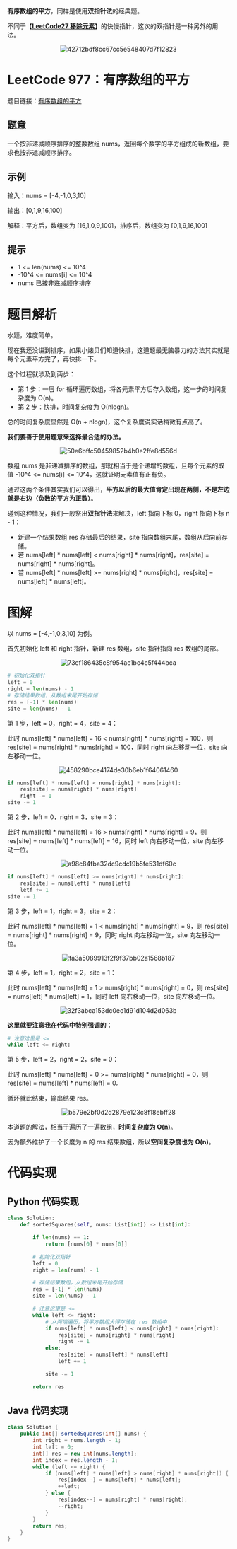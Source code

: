 **有序数组的平方**，同样是使用**双指针法**的经典题。

不同于【[**LeetCode27 移除元素**](http://mp.weixin.qq.com/s?__biz=MzI0NjAxMDU5NA==&mid=2475922234&idx=1&sn=5f0a3fce40927c80ff5608da90b6fcd0&chksm=ff22f4b7c8557da10186decdfd4b1f57277b44e1f452388be2ef407bd5e91f8b2e24c624fceb&scene=21#wechat_redirect)】的快慢指针，这次的双指针是一种另外的用法。

<div align=center>

![42712bdf8cc67cc5e548407d7f12823](https://gitee.com/codegoudan/codegoudanIMG/raw/master/202112/20211217_182404018_0.jpg)

</div>



# LeetCode 977：有序数组的平方

题目链接：[有序数组的平方](https://leetcode-cn.com/problems/squares-of-a-sorted-array/)



## 题意

一个按非递减顺序排序的整数数组 nums，返回每个数字的平方组成的新数组，要求也按非递减顺序排序。



## 示例

输入：nums = [-4,-1,0,3,10]

输出：[0,1,9,16,100]

解释：平方后，数组变为 [16,1,0,9,100]，排序后，数组变为 [0,1,9,16,100]



## 提示

- 1 <= len(nums) <= 10^4
- -10^4 <= nums[i] <= 10^4
- nums 已按非递减顺序排序



# 题目解析

水题，难度简单。

现在我还没讲到排序，如果小婊贝们知道快排，这道题最无脑暴力的方法其实就是每个元素平方完了，再快排一下。

这个过程就涉及到两步：

- 第 1 步：一层 for 循环遍历数组，将各元素平方后存入数组，这一步的时间复杂度为 O(n)。
- 第 2 步：快排，时间复杂度为 O(nlogn)。

总的时间复杂度显然是 O(n + nlogn)，这个复杂度说实话稍微有点高了。

**我们要善于使用题意来选择最合适的办法。**

<div align=center>

![50e6bffc50459852b4b0e2ffe8d556d](https://gitee.com/codegoudan/codegoudanIMG/raw/master/202112/20211217_182631733_0.jpg)

</div>

数组 nums 是非递减排序的数组，那就相当于是个递增的数组，且每个元素的取值 -10^4 <= nums[i] <= 10^4，这就证明元素值有正有负。

通过这两个条件其实我们可以得出，**平方以后的最大值肯定出现在两侧，不是左边就是右边（负数的平方为正数）**。

碰到这种情况，我们一般祭出**双指针法**来解决，left 指向下标 0，right 指向下标 n - 1：

- 新建一个结果数组 res 存储最后的结果，site 指向数组末尾，数组从后向前存储。
- 若 nums[left] * nums[left] < nums[right] * nums[right]，res[site] = nums[right] * nums[right]。
- 若 nums[left] * nums[left] >= nums[right] * nums[right]，res[site] = nums[left] * nums[left]。



# 图解

以 nums = [-4,-1,0,3,10] 为例。

首先初始化 left 和 right 指针，新建 res 数组，site 指针指向 res 数组的尾部。

<div align=center>

![73ef186435c8f954ac1bc4c5f444bca](https://gitee.com/codegoudan/codegoudanIMG/raw/master/202112/20211217_182723768_0.jpg)

</div>

```Python
# 初始化双指针
left = 0
right = len(nums) - 1
# 存储结果数组，从数组末尾开始存储
res = [-1] * len(nums)
site = len(nums) - 1
```

第 1 步，left = 0，right = 4，site = 4：

此时 nums[left] * nums[left] = 16 < nums[right] * nums[right] = 100，则 res[site] = nums[right] * nums[right] = 100，同时 right 向左移动一位，site 向左移动一位。

<div align=center>

![458290bce4174de30b6eb1f64061460](https://gitee.com/codegoudan/codegoudanIMG/raw/master/202112/20211217_182806296_0.jpg)

</div>

```Python
if nums[left] * nums[left] < nums[right] * nums[right]:
    res[site] = nums[right] * nums[right]
    right -= 1
site -= 1
```

第 2 步，left = 0，right = 3，site = 3：

此时 nums[left] * nums[left] = 16 > nums[right] * nums[right] = 9，则 res[site] = nums[left] * nums[left] = 16，同时 left 向右移动一位，site 向左移动一位。

<div align=center>

![a98c84fba32dc9cdc19b5fe531df60c](https://gitee.com/codegoudan/codegoudanIMG/raw/master/202112/20211217_182843373_0.jpg)

</div>

```Python
if nums[left] * nums[left] >= nums[right] * nums[right]:
    res[site] = nums[left] * nums[left]
    letf += 1
site -= 1
```

第 3 步，left = 1，right = 3，site = 2：

此时 nums[left] * nums[left] = 1 < nums[right] * nums[right] = 9，则 res[site] = nums[right] * nums[right] = 9，同时 right 向左移动一位，site 向左移动一位。

<div align=center>

![fa3a5089913f2f9f37bb02a1568b187](https://gitee.com/codegoudan/codegoudanIMG/raw/master/202112/20211217_183036237_20.jpg)

</div>

第 4 步，left = 1，right = 2，site = 1：

此时 nums[left] * nums[left] = 1 > nums[right] * nums[right] = 0，则 res[site] = nums[left] * nums[left] = 1，同时 left 向右移动一位，site 向左移动一位。

<div align=center>

![32f3abca153dc0ec1d91d104d2d063b](https://gitee.com/codegoudan/codegoudanIMG/raw/master/202112/20211217_183045380_0.jpg)

</div>

**这里就要注意我在代码中特别强调的：**

```Python
# 注意这里是 <=
while left <= right:
```

第 5 步，left = 2，right = 2，site = 0：

此时 nums[left] * nums[left] = 0 >= nums[right] * nums[right] = 0，则 res[site] = nums[left] * nums[left] = 0。

循环就此结束，输出结果 res。

<div align=center>

![b579e2bf0d2d2879e123c8f18ebff28](https://gitee.com/codegoudan/codegoudanIMG/raw/master/202112/20211217_183128641_0.jpg)

</div>

本道题的解法，相当于遍历了一遍数组，**时间复杂度为 O(n)**。

因为额外维护了一个长度为 n 的 res 结果数组，所以**空间复杂度也为 O(n)**。



# 代码实现



## Python 代码实现

```Python
class Solution:
    def sortedSquares(self, nums: List[int]) -> List[int]:

        if len(nums) == 1:
            return [nums[0] * nums[0]]

        # 初始化双指针
        left = 0
        right = len(nums) - 1

        # 存储结果数组，从数组末尾开始存储
        res = [-1] * len(nums)
        site = len(nums) - 1

        # 注意这里是 <=
        while left <= right:
            # 从两端遍历，将平方数组大得存储在 res 数组中
            if nums[left] * nums[left] < nums[right] * nums[right]:
                res[site] = nums[right] * nums[right]
                right -= 1
            else:
                res[site] = nums[left] * nums[left]
                left += 1

            site -= 1

        return res
```



## Java 代码实现

```java
class Solution {
    public int[] sortedSquares(int[] nums) {
        int right = nums.length - 1;
        int left = 0;
        int[] res = new int[nums.length];
        int index = res.length - 1;
        while (left <= right) {
            if (nums[left] * nums[left] > nums[right] * nums[right]) {
                res[index--] = nums[left] * nums[left];
                ++left;
            } else {
                res[index--] = nums[right] * nums[right];
                --right;
            }
        }
        return res;
    }
}
```


